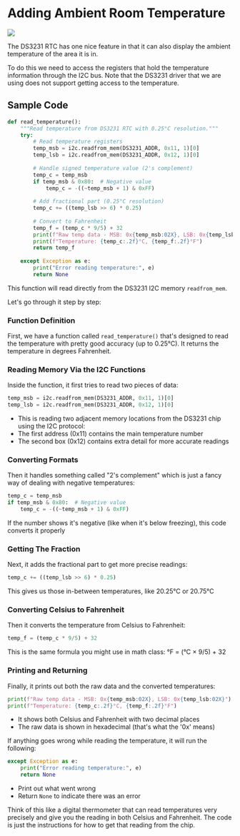 # Adding Ambient Room Temperature

![](./display-temp.jpg)

The DS3231 RTC has one nice feature in that it can also
display the ambient temperature of the area it is in.

To do this we need to access the registers that hold the temperature information through the I2C bus.  Note that the DS3231 driver that we are using does not support getting access to the temperature.

## Sample Code

```python
def read_temperature():
    """Read temperature from DS3231 RTC with 0.25°C resolution."""
    try:
        # Read temperature registers
        temp_msb = i2c.readfrom_mem(DS3231_ADDR, 0x11, 1)[0]
        temp_lsb = i2c.readfrom_mem(DS3231_ADDR, 0x12, 1)[0]
        
        # Handle signed temperature value (2's complement)
        temp_c = temp_msb
        if temp_msb & 0x80:  # Negative value
            temp_c = -((~temp_msb + 1) & 0xFF)
        
        # Add fractional part (0.25°C resolution)
        temp_c += ((temp_lsb >> 6) * 0.25)
        
        # Convert to Fahrenheit
        temp_f = (temp_c * 9/5) + 32
        print(f"Raw temp data - MSB: 0x{temp_msb:02X}, LSB: 0x{temp_lsb:02X}")
        print(f"Temperature: {temp_c:.2f}°C, {temp_f:.2f}°F")
        return temp_f
        
    except Exception as e:
        print("Error reading temperature:", e)
        return None
```

This function will read directly from the DS3231 I2C memory ```readfrom_mem```.

Let's go through it step by step:

### Function Definition

First, we have a function called `read_temperature()` that's designed to read the temperature with pretty good accuracy (up to 0.25°C).  It returns the temperature in degrees Fahrenheit.

### Reading Memory Via the I2C Functions

Inside the function, it first tries to read two pieces of data:

```python
temp_msb = i2c.readfrom_mem(DS3231_ADDR, 0x11, 1)[0]
temp_lsb = i2c.readfrom_mem(DS3231_ADDR, 0x12, 1)[0]
```

- This is reading two adjacent memory locations from the DS3231 chip using the I2C protocol:
- The first address (0x11) contains the main temperature number
- The second box (0x12) contains extra detail for more accurate readings

### Converting Formats

Then it handles something called "2's complement" which is just a fancy way of dealing with negative temperatures:

```python
temp_c = temp_msb
if temp_msb & 0x80:  # Negative value
    temp_c = -((~temp_msb + 1) & 0xFF)
```

If the number shows it's negative (like when it's below freezing), this code converts it properly

### Getting The Fraction

Next, it adds the fractional part to get more precise readings:

```python
temp_c += ((temp_lsb >> 6) * 0.25)
```

This gives us those in-between temperatures, like 20.25°C or 20.75°C

### Converting Celsius to Fahrenheit

Then it converts the temperature from Celsius to Fahrenheit:

```python
temp_f = (temp_c * 9/5) + 32
```
This is the same formula you might use in math class: °F = (°C × 9/5) + 32

### Printing and Returning

Finally, it prints out both the raw data and the converted temperatures:

```python
print(f"Raw temp data - MSB: 0x{temp_msb:02X}, LSB: 0x{temp_lsb:02X}")
print(f"Temperature: {temp_c:.2f}°C, {temp_f:.2f}°F")
```
- It shows both Celsius and Fahrenheit with two decimal places
- The raw data is shown in hexadecimal (that's what the '0x' means)

If anything goes wrong while reading the temperature, it will run the following:

```python
except Exception as e:
    print("Error reading temperature:", e)
    return None
```
- Print out what went wrong
- Return `None` to indicate there was an error

Think of this like a digital thermometer that can read temperatures very precisely and give you the reading in both Celsius and Fahrenheit. The code is just the instructions for how to get that reading from the chip.
